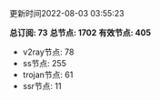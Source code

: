 更新时间2022-08-03 03:55:23

**总订阅: 73**
**总节点: 1702**
**有效节点: 405**
- v2ray节点: 78
- ss节点: 255
- trojan节点: 61
- ssr节点: 11
